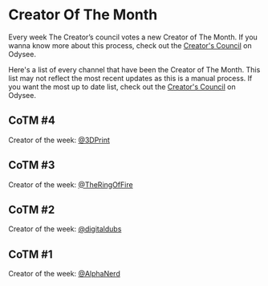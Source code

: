 # Creator Of The Month
Every week The Creator’s council votes a new Creator of The Month. If you wanna know more about this process, check out the [Creator's Council](https://odysee.com/@cc:c4) on Odysee.

Here's a list of every channel that have been the Creator of The Month.
This list may not reflect the most recent updates as this is a manual process. If you want the most up to date list, check out the [Creator's Council](https://odysee.com/@cc:c4) on Odysee.

## CoTM #4
Creator of the week: [@3DPrint](https://odysee.com/@cc:c4/cotm04:6)
## CoTM #3
Creator of the week: [@TheRingOfFire](https://odysee.com/@cc:c4/cotm03:e)
## CoTM #2
Creator of the week: [@digitaldubs](https://odysee.com/@cc:c4/cotm02:3)
## CoTM #1
Creator of the week: [@AlphaNerd](https://odysee.com/@cc:c4/cotm01:4)
